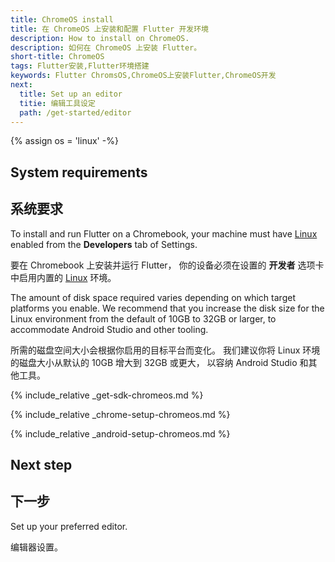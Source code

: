 ```yaml
---
title: ChromeOS install
title: 在 ChromeOS 上安装和配置 Flutter 开发环境
description: How to install on ChromeOS.
description: 如何在 ChromeOS 上安装 Flutter。
short-title: ChromeOS
tags: Flutter安装,Flutter环境搭建
keywords: Flutter ChromsOS,ChromeOS上安装Flutter,ChromeOS开发
next:
  title: Set up an editor
  titie: 编辑工具设定
  path: /get-started/editor
---
```


{% assign os = 'linux' -%}

## System requirements

## 系统要求

To install and run Flutter on a Chromebook, your machine
must have [Linux][] enabled from the **Developers** tab of Settings.

要在 Chromebook 上安装并运行 Flutter，
你的设备必须在设置的 **开发者** 选项卡中启用内置的 [Linux][] 环境。

The amount of disk space required varies
depending on which target platforms you enable.
We recommend that you increase the disk size for the
Linux environment from the default of 10GB to 32GB or larger,
to accommodate Android Studio and other tooling.

所需的磁盘空间大小会根据你启用的目标平台而变化。
我们建议你将 Linux 环境的磁盘大小从默认的 10GB 增大到 32GB 或更大，
以容纳 Android Studio 和其他工具。

{% include_relative _get-sdk-chromeos.md %}

{% include_relative _chrome-setup-chromeos.md %}

{% include_relative _android-setup-chromeos.md %}

## Next step

## 下一步

Set up your preferred editor.

编辑器设置。

[Linux (Beta)]: https://support.google.com/chromebook/answer/9145439
[Linux]: https://support.google.com/chromebook/answer/9145439
